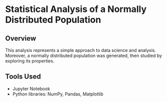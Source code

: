 # Statistical Analysis of a Normally Distributed Population

## Overview
This analysis represents a simple approach to data science and analysis. Moreover, a normally distributed population was generated, then studied by exploring its properties. 

## Tools Used
- Jupyter Notebook
- Python libraries: NumPy, Pandas, Matplotlib
